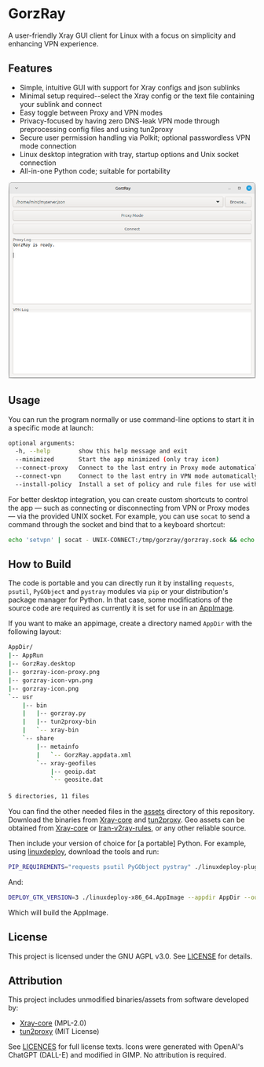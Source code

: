 # GorzRay

A user-friendly Xray GUI client for Linux with a focus on simplicity and enhancing VPN experience.

## Features
- Simple, intuitive GUI with support for Xray configs and json sublinks
- Minimal setup required--select the Xray config or the text file containing your sublink and connect
- Easy toggle between Proxy and VPN modes
- Privacy-focused by having zero DNS-leak VPN mode through preprocessing config files and using tun2proxy
- Secure user permission handling via Polkit; optional passwordless VPN mode connection
- Linux desktop integration with tray, startup options and Unix socket connection
- All-in-one Python code; suitable for portability

![GorzRay Screenshot](assets/GorzRay-screenshot.png)

## Usage

You can run the program normally or use command-line options to start it in a specific mode at launch:

```bash
optional arguments:
  -h, --help        show this help message and exit
  --minimized       Start the app minimized (only tray icon)
  --connect-proxy   Connect to the last entry in Proxy mode automatically with startup
  --connect-vpn     Connect to the last entry in VPN mode automatically with startup
  --install-policy  Install a set of policy and rule files for use with Polkit for passwordless authentication in VPN mode
```

For better desktop integration, you can create custom shortcuts to control the app — such as connecting or disconnecting from VPN or Proxy modes — via the provided UNIX socket. For example, you can use `socat` to send a command through the socket and bind that to a keyboard shortcut:

```bash
echo 'setvpn' | socat - UNIX-CONNECT:/tmp/gorzray/gorzray.sock && echo 'connect' | socat - UNIX-CONNECT:/tmp/gorzray/gorzray.sock
```

## How to Build

The code is portable and you can directly run it by installing `requests`, `psutil`, `PyGObject` and `pystray` modules via `pip` or your distribution's package manager for Python. In that case, some modifications of the source code are required as currently it is set for use in an [AppImage](https://github.com/AppImage/AppImageKit).

If you want to make an appimage, create a directory named `AppDir` with the following layout:

```bash
AppDir/
|-- AppRun
|-- GorzRay.desktop
|-- gorzray-icon-proxy.png
|-- gorzray-icon-vpn.png
|-- gorzray-icon.png
`-- usr
    |-- bin
    |   |-- gorzray.py
    |   |-- tun2proxy-bin
    |   `-- xray-bin
    `-- share
        |-- metainfo
        |   `-- GorzRay.appdata.xml
        `-- xray-geofiles
            |-- geoip.dat
            `-- geosite.dat

5 directories, 11 files
```

You can find the other needed files in the [assets](assets) directory of this repository. Download the binaries from [Xray-core](https://github.com/XTLS/Xray-core) and [tun2proxy](https://github.com/tun2proxy/tun2proxy). Geo assets can be obtained from [Xray-core](https://github.com/XTLS/Xray-core) or [Iran-v2ray-rules](https://github.com/Chocolate4U/Iran-v2ray-rules), or any other reliable source.

Then include your version of choice for [a portable] Python. For example, using [linuxdeploy](https://github.com/linuxdeploy/linuxdeploy), download the tools and run:

```bash
PIP_REQUIREMENTS="requests psutil PyGObject pystray" ./linuxdeploy-plugin-python.sh --appdir AppDir/
```
And:

```bash
DEPLOY_GTK_VERSION=3 ./linuxdeploy-x86_64.AppImage --appdir AppDir --output appimage --icon-file AppDir/gorzray-icon.png --desktop-file AppDir/GorzRay.desktop --plugin gtk
```
Which will build the AppImage.

## License
This project is licensed under the GNU AGPL v3.0. See [LICENSE](LICENSE) for details.

## Attribution

This project includes unmodified binaries/assets from software developed by:
- [Xray-core](https://github.com/XTLS/Xray-core) (MPL-2.0)
- [tun2proxy](https://github.com/tun2proxy/tun2proxy) (MIT License)

See [LICENCES](LICENSES) for full license texts.
Icons were generated with OpenAI's ChatGPT (DALL-E) and modified in GIMP. No attribution is required.
